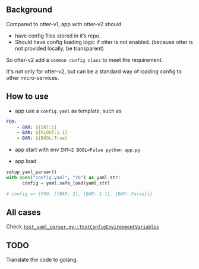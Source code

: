 ## Background

Compared to otter-v1, app with otter-v2 should 

- have config files stored in it’s repo.
- Should have config loading logic if otter is not enabled. (because otter is not provided locally, be transparent)

So otter-v2 add a `common config class` to meet the requirement.

It's not only for otter-v2, but can be a standard way of loading config to other micro-services.

## How to use

- app use a `config.yaml` as template, such as
```yaml
FOO:
    - BAR: ${INT:1}
    - BAR: ${FLOAT:1.1}
    - BAR: ${BOOL:True}
```

- app start with env
`INT=2 BOOL=False python app.py`

- app load
```python
setup_yaml_parser()
with open("config.yaml", "rb") as yaml_str:
      config = yaml.safe_load(yaml_str)

# config => {FOO: [{BAR: 2}, {BAR: 1.1}, {BAR: False}]}
```


## All cases
Check [`test_yaml_parser.py::TestConfigEnvironmentVariables`](test/test_yaml_parser.py)


## TODO
Translate the code to golang.